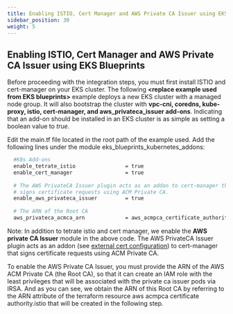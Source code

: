 ```yaml
---
title: Enabling ISTIO, Cert Manager and AWS Private CA Issuer using EKS Blueprints
sidebar_position: 30
weight: 5
---
```


## Enabling ISTIO, Cert Manager and AWS Private CA Issuer using EKS Blueprints

Before proceeding with the integration steps, you must first install ISTIO and cert-manager on your EKS cluster. The following **\<replace example used from EKS blueprints\>** example deploys a new EKS cluster with a managed node group. It will also bootstrap the cluster with **vpc-cni, coredns, kube-proxy, istio, cert-manager, and aws_privateca_issuer add-ons**. Indicating that an add-on should be installed in an EKS cluster is as simple as setting a boolean value to *true*.

Edit the main.tf file located in the root path of the example used. Add the following lines under the module eks_blueprints_kubernetes_addons:
```bash
  #K8s Add-ons
  enable_tetrate_istio                = true
  enable_cert_manager                 = true
  
  # The AWS PrivateCA Issuer plugin acts as an addon to cert-manager that 
  # signs certificate requests using ACM Private CA.
  enable_aws_privateca_issuer         = true
  
  # The ARN of the Root CA
  aws_privateca_acmca_arn             = aws_acmpca_certificate_authority.istio.arn  
```
Note: In addition to tetrate istio and cert manager, we enable the **AWS private CA Issuer** module in the above code. The AWS PrivateCA Issuer plugin acts as an addon (see [external cert configuration](https://cert-manager.io/docs/configuration/external/)) to cert-manager that signs certificate requests using ACM Private CA. 

To enable the AWS Private CA Issuer, you must provide the ARN of the AWS ACM Private CA (the Root CA), so that it can create an IAM role with the least privileges that will be associated with the private ca issuer pods via IRSA. And as you can see, we obtain the ARN of this Root CA by referring to the ARN attribute of the terraform resource aws acmpca certificate authority.istio that will be created in the following step.
